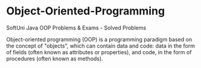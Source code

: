 # Object-Oriented-Programming
SoftUni Java OOP Problems &amp; Exams - Solved Problems

Object-oriented programming (OOP) is a programming paradigm based on the concept of "objects", which can contain data and code: 
data in the form of fields (often known as attributes or properties), and code, in the form of procedures (often known as methods).
